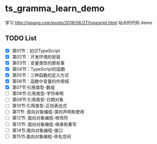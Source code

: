 # ts_gramma_learn_demo
学习 http://jspang.com/posts/2018/06/27/typesript.html 站点的代码 demo  

## TODO List
- [x] 第01节：初识TypeScript  
- [x] 第02节：开发环境的安装  
- [x] 第03节：变量类型的那些事  
- [x] 第04节：TypeScript的函数  
- [x] 第05节：三种函数的定义方式  
- [x] 第06节：函数中变量的作用域  
- [x] 第07节:引用类型-数组  
- [ ] 第08节:引用类型-字符串啊  
- [ ] 第09节:引用类型-日期对象  
- [ ] 第10节:引用类型-正则表达式  
- [ ] 第11节: 面向对象编程-类的声明和使用  
- [ ] 第12节: 面向对象编程-修饰符  
- [ ] 第13节: 面向对象编程-继承和重写  
- [ ] 第14节:面向对象编程-接口  
- [ ] 第15节:面向对象编程-命名空间  
